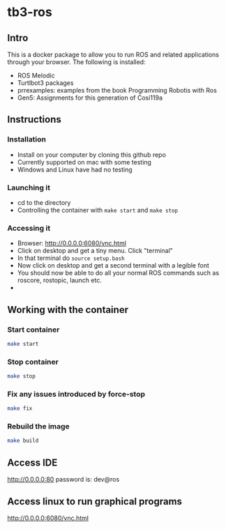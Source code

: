 # tb3-ros

## Intro

This is a docker package to allow you to run ROS and related applications through your browser. The following is installed:

* ROS Melodic
* Turtlbot3 packages
* prrexamples: examples from the book Programming Robotis with Ros
* Gen5: Assignments for this generation of Cosi119a

## Instructions

### Installation

* Install on your computer by cloning this github repo
* Currently supported on mac with some testing 
* Windows and Linux have had no testing


### Launching it
* cd to the directory
* Controlling the container with `make start` and `make stop`

### Accessing it
* Browser: http://0.0.0.0:6080/vnc.html
* Click on desktop and get a tiny menu. Click "terminal"
* In that terminal do `source setup.bash`
* Now click on desktop and get a second terminal with a legible font
* You should now be able to do all your normal ROS commands such as roscore, rostopic, launch etc.
* 


## Working with the container


### Start container

```bash
make start
```

### Stop container

```bash
make stop
```

### Fix any issues introduced by force-stop

```bash
make fix
```

### Rebuild the image

```bash
make build
```

## Access IDE
http://0.0.0.0:80
password is: dev@ros

## Access linux to run graphical programs
http://0.0.0.0:6080/vnc.html
